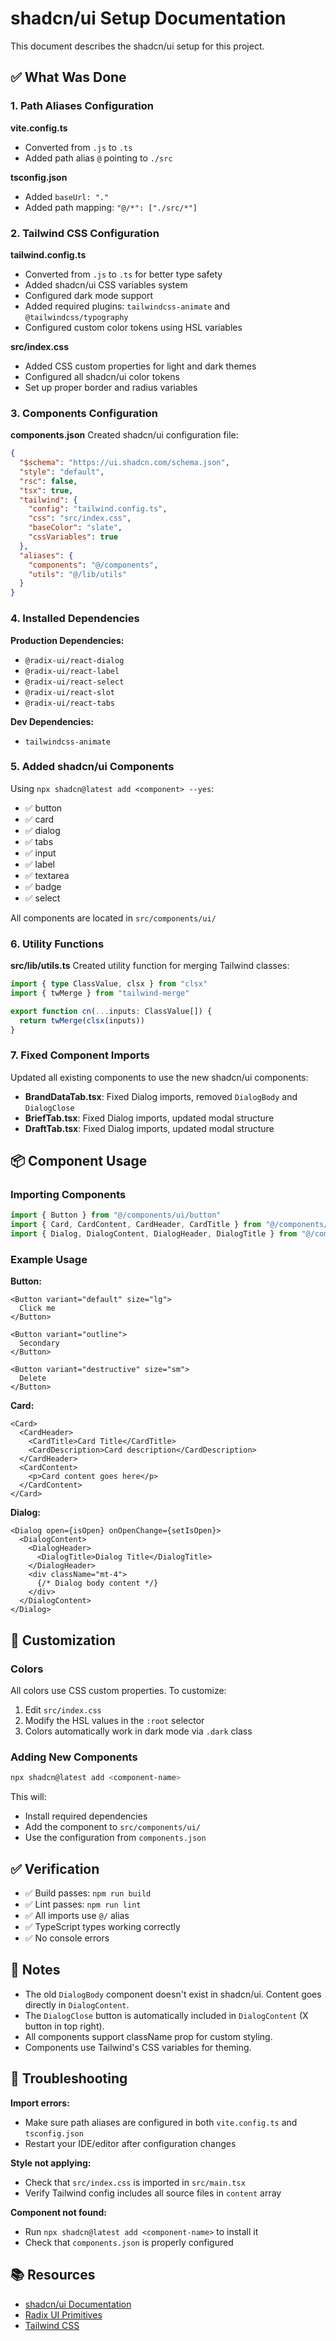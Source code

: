 # shadcn/ui Setup Documentation

This document describes the shadcn/ui setup for this project.

## ✅ What Was Done

### 1. Path Aliases Configuration

**vite.config.ts**
- Converted from `.js` to `.ts`
- Added path alias `@` pointing to `./src`

**tsconfig.json**
- Added `baseUrl: "."`
- Added path mapping: `"@/*": ["./src/*"]`

### 2. Tailwind CSS Configuration

**tailwind.config.ts**
- Converted from `.js` to `.ts` for better type safety
- Added shadcn/ui CSS variables system
- Configured dark mode support
- Added required plugins: `tailwindcss-animate` and `@tailwindcss/typography`
- Configured custom color tokens using HSL variables

**src/index.css**
- Added CSS custom properties for light and dark themes
- Configured all shadcn/ui color tokens
- Set up proper border and radius variables

### 3. Components Configuration

**components.json**
Created shadcn/ui configuration file:
```json
{
  "$schema": "https://ui.shadcn.com/schema.json",
  "style": "default",
  "rsc": false,
  "tsx": true,
  "tailwind": {
    "config": "tailwind.config.ts",
    "css": "src/index.css",
    "baseColor": "slate",
    "cssVariables": true
  },
  "aliases": {
    "components": "@/components",
    "utils": "@/lib/utils"
  }
}
```

### 4. Installed Dependencies

**Production Dependencies:**
- `@radix-ui/react-dialog`
- `@radix-ui/react-label`
- `@radix-ui/react-select`
- `@radix-ui/react-slot`
- `@radix-ui/react-tabs`

**Dev Dependencies:**
- `tailwindcss-animate`

### 5. Added shadcn/ui Components

Using `npx shadcn@latest add <component> --yes`:
- ✅ button
- ✅ card
- ✅ dialog
- ✅ tabs
- ✅ input
- ✅ label
- ✅ textarea
- ✅ badge
- ✅ select

All components are located in `src/components/ui/`

### 6. Utility Functions

**src/lib/utils.ts**
Created utility function for merging Tailwind classes:
```typescript
import { type ClassValue, clsx } from "clsx"
import { twMerge } from "tailwind-merge"

export function cn(...inputs: ClassValue[]) {
  return twMerge(clsx(inputs))
}
```

### 7. Fixed Component Imports

Updated all existing components to use the new shadcn/ui components:
- **BrandDataTab.tsx**: Fixed Dialog imports, removed `DialogBody` and `DialogClose`
- **BriefTab.tsx**: Fixed Dialog imports, updated modal structure
- **DraftTab.tsx**: Fixed Dialog imports, updated modal structure

## 📦 Component Usage

### Importing Components

```typescript
import { Button } from "@/components/ui/button"
import { Card, CardContent, CardHeader, CardTitle } from "@/components/ui/card"
import { Dialog, DialogContent, DialogHeader, DialogTitle } from "@/components/ui/dialog"
```

### Example Usage

**Button:**
```tsx
<Button variant="default" size="lg">
  Click me
</Button>

<Button variant="outline">
  Secondary
</Button>

<Button variant="destructive" size="sm">
  Delete
</Button>
```

**Card:**
```tsx
<Card>
  <CardHeader>
    <CardTitle>Card Title</CardTitle>
    <CardDescription>Card description</CardDescription>
  </CardHeader>
  <CardContent>
    <p>Card content goes here</p>
  </CardContent>
</Card>
```

**Dialog:**
```tsx
<Dialog open={isOpen} onOpenChange={setIsOpen}>
  <DialogContent>
    <DialogHeader>
      <DialogTitle>Dialog Title</DialogTitle>
    </DialogHeader>
    <div className="mt-4">
      {/* Dialog body content */}
    </div>
  </DialogContent>
</Dialog>
```

## 🎨 Customization

### Colors

All colors use CSS custom properties. To customize:

1. Edit `src/index.css`
2. Modify the HSL values in the `:root` selector
3. Colors automatically work in dark mode via `.dark` class

### Adding New Components

```bash
npx shadcn@latest add <component-name>
```

This will:
- Install required dependencies
- Add the component to `src/components/ui/`
- Use the configuration from `components.json`

## ✅ Verification

- ✅ Build passes: `npm run build`
- ✅ Lint passes: `npm run lint`
- ✅ All imports use `@/` alias
- ✅ TypeScript types working correctly
- ✅ No console errors

## 📝 Notes

- The old `DialogBody` component doesn't exist in shadcn/ui. Content goes directly in `DialogContent`.
- The `DialogClose` button is automatically included in `DialogContent` (X button in top right).
- All components support className prop for custom styling.
- Components use Tailwind's CSS variables for theming.

## 🔧 Troubleshooting

**Import errors:**
- Make sure path aliases are configured in both `vite.config.ts` and `tsconfig.json`
- Restart your IDE/editor after configuration changes

**Style not applying:**
- Check that `src/index.css` is imported in `src/main.tsx`
- Verify Tailwind config includes all source files in `content` array

**Component not found:**
- Run `npx shadcn@latest add <component-name>` to install it
- Check that `components.json` is properly configured

## 📚 Resources

- [shadcn/ui Documentation](https://ui.shadcn.com)
- [Radix UI Primitives](https://www.radix-ui.com)
- [Tailwind CSS](https://tailwindcss.com)
